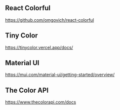 ## React Colorful

https://github.com/omgovich/react-colorful

## Tiny Color

https://tinycolor.vercel.app/docs/

## Material UI

https://mui.com/material-ui/getting-started/overview/

## The Color API

https://www.thecolorapi.com/docs
